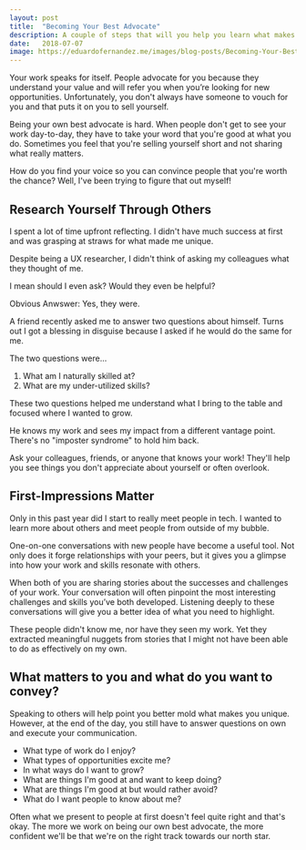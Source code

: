 ```yaml
---
layout: post
title:  "Becoming Your Best Advocate"
description: A couple of steps that will you help you learn what makes you unique as a professional.
date:   2018-07-07
image: https://eduardofernandez.me/images/blog-posts/Becoming-Your-Best-Advocate/carl-heyerdahl-181868-unsplash.jpg
---
```


Your work speaks for itself. People advocate for you because they understand your value and will refer you when you’re looking for new opportunities. Unfortunately, you don't always have someone to vouch for you and that puts it on you to sell yourself.

Being your own best advocate is hard. When people don't get to see your work day-to-day, they have to take your word that you're good at what you do. Sometimes you feel that you're selling yourself short and not sharing what really matters.

How do you find your voice so you can convince people that you're worth the chance? Well, I've been trying to figure that out myself!

## Research Yourself Through Others

I spent a lot of time upfront reflecting. I didn't have much success at first and was grasping at straws for what made me unique.

Despite being a UX researcher, I didn't think of asking my colleagues what they thought of me.

I mean should I even ask? Would they even be helpful?

Obvious Anwswer: Yes, they were.

A friend recently asked me to answer two questions about himself. Turns out I got a blessing in disguise because I asked if he would do the same for me.

The two questions were...

1. What am I naturally skilled at?
2. What are my under-utilized skills?

These two questions helped me understand what I bring to the table and focused where I wanted to grow.

He knows my work and sees my impact from a different vantage point. There's no "imposter syndrome" to hold him back.

Ask your colleagues, friends, or anyone that knows your work! They'll help you see things you don't appreciate about yourself or often overlook.

## First-Impressions Matter

Only in this past year did I start to really meet people in tech. I wanted to learn more about others and meet people from outside of my bubble.

One-on-one conversations with new people have become a useful tool. Not only does it forge relationships with your peers, but it gives you a glimpse into how your work and skills resonate with others.

When both of you are sharing stories about the successes and challenges of your work. Your conversation will often pinpoint the most interesting challenges and skills you’ve both developed. Listening deeply to these conversations will give you a better idea of what you need to highlight.

These people didn't know me, nor have they seen my work. Yet they extracted meaningful nuggets from stories that I might not have been able to do as effectively on my own.

## What matters to you and what do you want to convey?

Speaking to others will help point you better mold what makes you unique. However, at the end of the day, you still have to answer questions on own and execute your communication.

- What type of work do I enjoy?
- What types of opportunities excite me?
- In what ways do I want to grow?
- What are things I'm good at and want to keep doing?
- What are things I'm good at but would rather avoid?
- What do I want people to know about me?

Often what we present to people at first doesn't feel quite right and that's okay. The more we work on being our own best advocate, the more confident we'll be that we're on the right track towards our north star.
